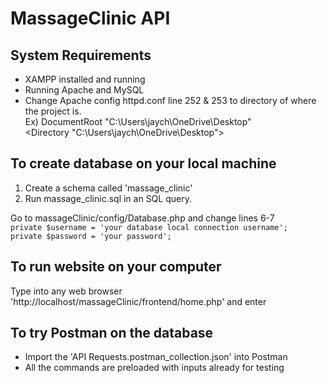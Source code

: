 # MassageClinic API

## System Requirements
* XAMPP installed and running  
* Running Apache and MySQL  
* Change Apache config httpd.conf line 252 & 253 to directory of where the project is.  
Ex) DocumentRoot "C:\Users\jaych\OneDrive\Desktop"  
<Directory "C:\Users\jaych\OneDrive\Desktop">  

## To create database on your local machine
1) Create a schema called 'massage_clinic'   
2) Run massage_clinic.sql in an SQL query.  

Go to massageClinic/config/Database.php and change lines 6-7  
    ```
    private $username = 'your database local connection username';  
    private $password = 'your password';  
    ```
    
## To run website on your computer
Type into any web browser 'http://localhost/massageClinic/frontend/home.php' and enter  

## To try Postman on the database
* Import the 'API Requests.postman_collection.json' into Postman  
* All the commands are preloaded with inputs already for testing  
